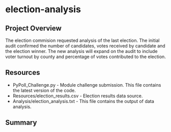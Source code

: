 # election-analysis
  
## Project Overview
  The election commision requested analysis of the last election. The initial audit confirmed the number of candidates, votes received by candidate and the election winner. The new analysis will expand on the audit to include voter turnout by county and percentage of votes contributed to the election.

## Resources
* PyPoll_Challenge.py - Module challenge submission. This file contains the latest version of the code. 
* Resources/election_results.csv - Election results data source. 
* Analysis/election_analysis.txt - This file contains the output of data analysis. 

## Summary
